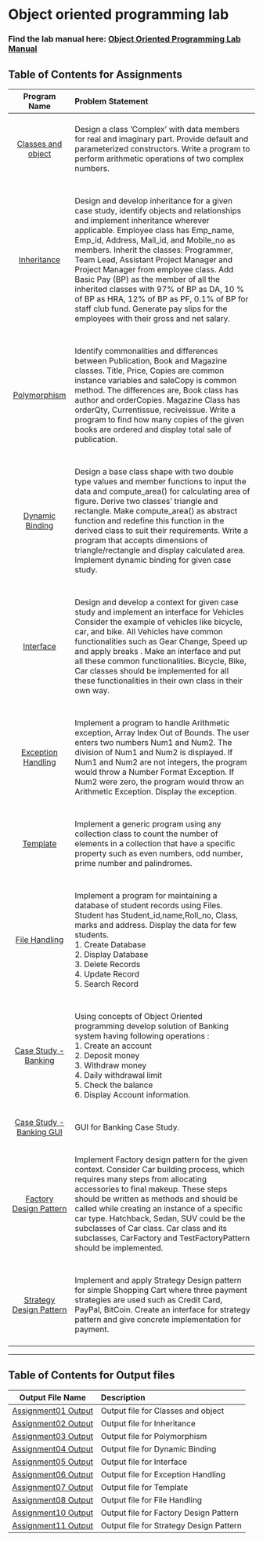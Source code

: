 # Object oriented programming lab

### Find the lab manual here: [Object Oriented Programming Lab Manual](OOPL.pdf)

## Table of Contents for Assignments

|                        Program Name                        | Problem Statement                                                                                                                                                                                                                                                                                                                                                                                                                                                                                                                                                                    |
| :--------------------------------------------------------: | :----------------------------------------------------------------------------------------------------------------------------------------------------------------------------------------------------------------------------------------------------------------------------------------------------------------------------------------------------------------------------------------------------------------------------------------------------------------------------------------------------------------------------------------------------------------------------------- |
|             [Classes and object](Assignment01)             | <br> Design a class ‘Complex’ with data members for real and imaginary part. Provide default and parameterized constructors. Write a program to perform arithmetic operations of two complex numbers. <br><br>                                                                                                                                                                                                                                                                                                                                                                       |
|                [Inheritance](Assignment02)                 | <br> Design and develop inheritance for a given case study, identify objects and relationships and implement inheritance wherever applicable. Employee class has Emp_name, Emp_id, Address, Mail_id, and Mobile_no as members. Inherit the classes: Programmer, Team Lead, Assistant Project Manager and Project Manager from employee class. Add Basic Pay (BP) as the member of all the inherited classes with 97% of BP as DA, 10 % of BP as HRA, 12% of BP as PF, 0.1% of BP for staff club fund. Generate pay slips for the employees with their gross and net salary. <br><br> |
|                [Polymorphism](Assignment03)                | <br>Identify commonalities and differences between Publication, Book and Magazine classes. Title, Price, Copies are common instance variables and saleCopy is common method. The differences are, Book class has author and orderCopies. Magazine Class has orderQty, Currentissue, reciveissue. Write a program to find how many copies of the given books are ordered and display total sale of publication. <br><br>                                                                                                                                                              |
|              [Dynamic Binding](Assignment04)               | <br> Design a base class shape with two double type values and member functions to input the data and compute_area() for calculating area of figure. Derive two classes’ triangle and rectangle. Make compute_area() as abstract function and redefine this function in the derived class to suit their requirements. Write a program that accepts dimensions of triangle/rectangle and display calculated area. Implement dynamic binding for given case study. <br><br>                                                                                                            |
|                 [Interface](Assignment05)                  | <br>Design and develop a context for given case study and implement an interface for Vehicles Consider the example of vehicles like bicycle, car, and bike. All Vehicles have common functionalities such as Gear Change, Speed up and apply breaks . Make an interface and put all these common functionalities. Bicycle, Bike, Car classes should be implemented for all these functionalities in their own class in their own way. <br><br>                                                                                                                                       |
|             [Exception Handling](Assignment06)             | <br> Implement a program to handle Arithmetic exception, Array Index Out of Bounds. The user enters two numbers Num1 and Num2. The division of Num1 and Num2 is displayed. If Num1 and Num2 are not integers, the program would throw a Number Format Exception. If Num2 were zero, the program would throw an Arithmetic Exception. Display the exception. <br><br>                                                                                                                                                                                                                 |
|                  [Template](Assignment07)                  | <br>Implement a generic program using any collection class to count the number of elements in a collection that have a specific property such as even numbers, odd number, prime number and palindromes.<br><br>                                                                                                                                                                                                                                                                                                                                                                     |
|               [File Handling](Assignment08)                | <br> Implement a program for maintaining a database of student records using Files. Student has Student_id,name,Roll_no, Class, marks and address. Display the data for few students.<br>1. Create Database<br>2. Display Database<br>3. Delete Records<br>4. Update Record<br>5. Search Record <br><br>                                                                                                                                                                                                                                                                             |
|     [Case Study - Banking](Assignment09%20-%20Banking)     | <br>Using concepts of Object Oriented programming develop solution of Banking system having following operations : <br> 1. Create an account <br> 2. Deposit money <br> 3. Withdraw money <br> 4. Daily withdrawal limit <br> 5. Check the balance <br> 6. Display Account information. <br><br>                                                                                                                                                                                                                                                                                     |
| [Case Study - Banking GUI](Assignment09%20-%20Banking-GUI) | <br> GUI for Banking Case Study. <br><br>                                                                                                                                                                                                                                                                                                                                                                                                                                                                                                                                            |
|           [Factory Design Pattern](Assignment10)           | <br> Implement Factory design pattern for the given context. Consider Car building process, which requires many steps from allocating accessories to final makeup. These steps should be written as methods and should be called while creating an instance of a specific car type. Hatchback, Sedan, SUV could be the subclasses of Car class. Car class and its subclasses, CarFactory and TestFactoryPattern should be implemented. <br><br>                                                                                                                                      |
|          [Strategy Design Pattern](Assignment11)           | <br> Implement and apply Strategy Design pattern for simple Shopping Cart where three payment strategies are used such as Credit Card, PayPal, BitCoin. Create an interface for strategy pattern and give concrete implementation for payment. <br><br>                                                                                                                                                                                                                                                                                                                              |

<hr>

## Table of Contents for Output files

|                Output File Name                | Description                             |
| :--------------------------------------------: | :-------------------------------------- |
| [Assignment01 Output](Assignment01/output.txt) | Output file for Classes and object      |
| [Assignment02 Output](Assignment02/output.txt) | Output file for Inheritance             |
| [Assignment03 Output](Assignment03/output.txt) | Output file for Polymorphism            |
| [Assignment04 Output](Assignment04/output.txt) | Output file for Dynamic Binding         |
| [Assignment05 Output](Assignment05/output.txt) | Output file for Interface               |
| [Assignment06 Output](Assignment06/output.txt) | Output file for Exception Handling      |
| [Assignment07 Output](Assignment07/output.txt) | Output file for Template                |
| [Assignment08 Output](Assignment08/output.txt) | Output file for File Handling           |
| [Assignment10 Output](Assignment10/output.txt) | Output file for Factory Design Pattern  |
| [Assignment11 Output](Assignment11/output.txt) | Output file for Strategy Design Pattern |
